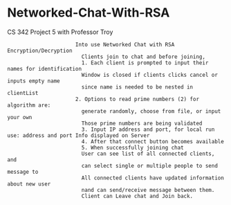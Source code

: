 # Networked-Chat-With-RSA
CS 342 Project 5 with Professor Troy

						  Into use Networked Chat with RSA Encryption/Decryption
							Clients join to chat and before joining,
							1. Each client is prompted to input their names for identification
							Window is closed if clients clicks cancel or inputs empty name
							since name is needed to be nested in clientList
						  2. Options to read prime numbers (2) for algorithm are:
							generate randomly, choose from file, or input your own
							Those prime numbers are being validated
							3. Input IP address and port, for local run use: address and port Info displayed on Server
							4. After that connect button becomes available
							5. When successfully joining chat
							User can see list of all connected clients, and
							can select single or multiple people to send message to
							All connected clients have updated information about new user
							nand can send/receive message between them.
							Client can Leave chat and Join back.
